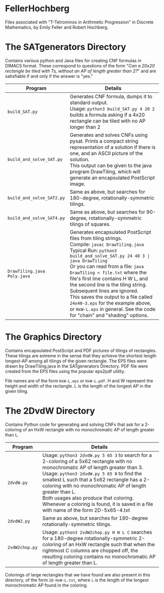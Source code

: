 # FellerHochberg
Files associated with "T-Tetrominos in Arithmetic Progression" in Discrete Mathematics, by Emily Feller and Robert Hochberg.

# The SATgenerators Directory
Contains various python and Java files for creating CNF formulas in DIMACS format. These correspond to questions of the form "_Can a 20x20 rectangle be tiled with Ts, without an AP of length greater than 2?_" and are satisfiable if and only if the answer is "yes." 

Program | Details
------- | -------
`build_SAT.py` | Generates CNF formula, dumps it to standard output.<br>Usage: `python3 build_SAT.py 4 20 2`<br>builds a formula asking if a 4x20 rectangle can be tiled with no AP longer than 2
`build_and_solve_SAT.py` | Generates and solves CNFs using pysat. Prints a compact string representation of a solution if there is one, and an ASCII picture of the solution.<br>This output can be given to the java program DrawTiling, which will generate an encapsulated PostScript image.
`build_and_solve_SAT2.py` | Same as above, but searches for 180-degree, rotationally-symmetric tilings.
`build_and_solve_SAT4.py` | Same as above, but searches for 90-degree, rotationally-symmetric tilings of squares.
`DrawTiling.java`<br>`Poly.java` | Generates encapsulated PostScript files from tiling strings.<br>Compile: `javac DrawTiling.java` <br>Typical Run: `python3 build_and_solve_SAT.py 24 40 3 \| java DrawTiling`<br>Or you can read from a file: `java DrawTiling < file.txt` where the file's first line contains H W L, and the second line is the tiling string. Subsequent lines are ignored.<br>This saves the output to a file called `24x40-3.eps` for the example above, or `HxW-L.eps` in general.  See the code for "chain" and "shading" options.


# The Graphics Directory
Contains encapsulated PostScript and PDF pictures of tilings of rectangles. These tilings are extreme in the sense that they achieve the shortest length longest-AP among all tilings of the given rectangle. The EPS files were drawn by DrawTiling.java in the SATgenerators Directory. PDF file were created from the EPS files using the popular eps2pdf utility.

File names are of the form `HxW-L.eps` or `HxW-L.pdf`. H and W represent the height and width of the rectangle. L is the length of the longest AP in the given tiling.

# The 2DvdW Directory
Contains Python code for generating and solving CNFs that ask for a 2-coloring of an HxW rectangle with no monochromatic AP of length greater than L.

Program | Details
------- | -------
`2dvdW.py` | Usage: `python3 2dvdW.py 5 65 3` to search for a 2-coloring of a 5x62 rectangle with no monochromatic AP of length greater than 3.<br>Usage: `python3 2dvdW.py 5 65 0` to find the smallest L such that a 5x62 rectangle has a 2-coloring with no monochromatic AP of length greater than L.<br>Both usages also produce that coloring.<br>Whenever a coloring is found, it is saved in a file with name of the form 2D-5x65-4.txt<br>
`2dvdW2.py` | Same as above, but searches for 180-degree rotationally-symmetric tilings.
`2vdW2chop.py` | Usage: `python3 2vdW2chop.py H W L C` searches for a 180-degree rotationally-symmetric 2-coloring of an HxW rectangle such that when the rightmost C columns are chopped off, the resulting coloring contains no monochromatic AP of length greater than L.

Colorings of large rectangles that we have found are also present in this directory, of the form `2D-HxW-L.txt`, where `L` is the length of the longest monochromatic AP found in the coloring.

